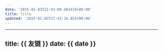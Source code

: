 ```yaml
---
date: '2025-01-03T21:43:00.481419+08:00'
title: title
updated: '2025-01-03T21:43:16.853+08:00'
---
```

---
title: {{ 友链 }}
date: {{ date }}
---
<div id="qexo-friends"></div>
<link rel="stylesheet" href="https://unpkg.com/qexo-friends/friends.css"/>
<script src="https://cdn.jsdelivr.net/npm/qexo-static@1.6.0/hexo/friends.js"></script>
<script>
  loadQexoFriends("qexo-friends", "https://qexo.kaoqy.us.kg");
</script>

